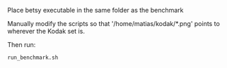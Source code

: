 Place betsy executable in the same folder as the benchmark

Manually modify the scripts so that '/home/matias/kodak/*.png' points to wherever the Kodak set is.

Then run:

`run_benchmark.sh`
